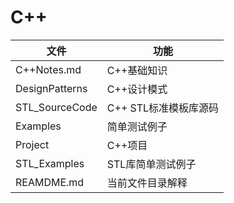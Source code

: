 # C++ 
|文件 |功能
|------------------|---------------------|
|C++Notes.md       |C++基础知识          | 
|DesignPatterns	   |C++设计模式		     |
|STL_SourceCode    |C++ STL标准模板库源码|
|Examples          |简单测试例子         |
|Project           |C++项目              |
|STL_Examples      |STL库简单测试例子    |
|REAMDME.md        |当前文件目录解释     |



